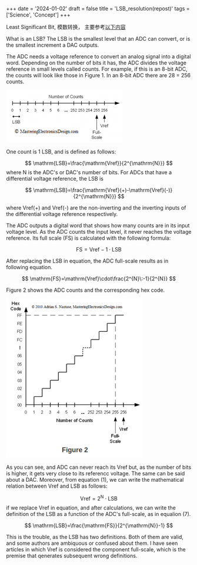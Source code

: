 +++
date = '2024-01-02'
draft = false
title = 'LSB_resolution(repost)'
tags = ['Science', 'Concept']
+++

Least Significant Bit, 模数转换，
主要参考[以下内容](https://masteringelectronicsdesign.com/an-adc-and-dac-least-significant-bit-lsb/)

What is an LSB? The LSB is the smallest level that an ADC can convert, or is the smallest increment a DAC outputs. 

The ADC needs a voltage reference to convert an analog signal into a digital word.  Depending on the number of bits it has, the ADC divides the voltage reference in small levels called counts.  For example, if this is an 8-bit ADC, the counts will look like those in Figure 1.  In an 8-bit ADC there are 28 = 256 counts.

![](./assets/LSB%20resolution/2024-03-07-10-05-42.png)

One count is 1 LSB, and is defined as follows:

$$
\mathrm{LSB}=\frac{\mathrm{Vref}}{2^{\mathrm{N}}}
$$
 where N is the ADC's or DAC's number of bits. For ADCs that have a differential voltage reference, the LSB is

 
$$
\mathrm{LSB}=\frac{\mathrm{Vref}(+)-\mathrm{Vref}(-)}{2^{\mathrm{N}}}
$$

where Vref(+) and Vref(-) are the non-inverting and the inverting inputs of the differential voltage reference respectively.

The ADC outputs a digital word that shows how many counts are in its input voltage level. As the ADC counts the input level, it never reaches the voltage reference. Its full scale (FS) is
 calculated with the following formula:

$$
\mathrm{FS}=\mathrm{Vref}-1\cdot\mathrm{LSB}
$$

After replacing the LSB in equation, the ADC full-scale results as in following equation.

$$
\mathrm{FS}=\mathrm{Vref}\cdot\frac{2^{N}\:-1}{2^{N}}
$$

Figure 2 shows the ADC counts and the corresponding hex code.

![](./assets/LSB%20resolution/2024-03-07-16-11-07.png)

As you can see, and ADC can never reach its Vref but, as the number of bits is higher, it gets very close to its referencc voltage. The same can be said about a DAC.
 Moreover, from equation (1), we can write the mathematical relation between Vref and LSB as follows:

$$\mathrm{Vref}= 2^{\mathrm{N} }\cdot \mathrm {LSB} $$
if we replace Vref in equation, and after calculations, we can write the definition of the LSB as a function of the ADC's full-scale, as in equalion (7).

$$
\mathrm{LSB}=\frac{\mathrm{FS}}{2^{\mathrm{N}}-1}
$$

This is the trouble, as the LSB has two definitions. Both of them are valid, and some authors are ambiquous or confused about them. I have seen articles in which Vref is considered the component full-scale, which is the premise that qenerates subsequent wrong definitions.
